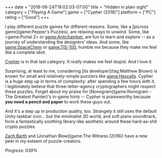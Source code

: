 +++
date = "2018-06-24T18:02:03-07:00"
title = "Hidden in plain sight"
category = ["Playing A Game"]
game = ["Cypher (2018)"]
platform = ["PC"]
rating = ["Good"]
+++

I play different puzzle games for different reasons.  Some, like a [picross game](game:Pepper's Puzzles), are relaxing ways to unwind.  Some, like <game:Portal 2> or <game:Antichamber>, are fun to learn and explore -- as a journey of understanding the designers' ideas.  And some, like <game:SpaceChem> or <game:TIS-100>, humble me because they make me feel like a complete idiot.

[Cypher](game:Cypher (2018)) is in that last category.  It <i>really</i> makes me feel stupid.  And I love it.

Surprising, at least to me, considering [its developer](tag:Matthew Brown) is known for small and relatively-simple puzzlers like <game:Hexcells>.  Cypher is a huge step up in terms of complexity: after spending a few hours with it, I legitimately believe that three-letter-agency cryptographers might respect these puzzles.  Forget about my praise for [Nonogram](game:Nonogram - The Greatest Painter)'s in-game hints -- Cypher is praiseworthy because <b>you need a pencil and paper</b> to work these guys out.

And it's a step up in production quality, too.  Strangely it still uses the default Unity taskbar icon... but the minimalist 3D world, and soft piano soundtrack, form a fantastically soothing library-like aesthetic around these hard-as-shit crypto puzzles.

[Zach Barth](tag:Zachtronics) and [Jonathan Blow](game:The Witness (2016)) have a new peer in my esteem of puzzle-creators.

<i>Progress: 039%</i>

